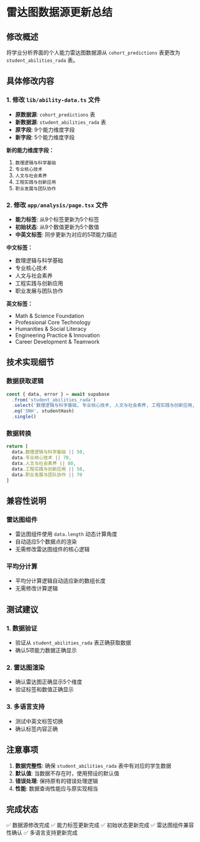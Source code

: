 # 雷达图数据源更新总结

## 修改概述
将学业分析界面的个人能力雷达图数据源从 `cohort_predictions` 表更改为 `student_abilities_rada` 表。

## 具体修改内容

### 1. 修改 `lib/ability-data.ts` 文件
- **原数据源**: `cohort_predictions` 表
- **新数据源**: `student_abilities_rada` 表
- **原字段**: 9个能力维度字段
- **新字段**: 5个能力维度字段

**新的能力维度字段：**
1. `数理逻辑与科学基础`
2. `专业核心技术`
3. `人文与社会素养`
4. `工程实践与创新应用`
5. `职业发展与团队协作`

### 2. 修改 `app/analysis/page.tsx` 文件
- **能力标签**: 从9个标签更新为5个标签
- **初始状态**: 从9个数值更新为5个数值
- **中英文标签**: 同步更新为对应的5项能力描述

**中文标签：**
- 数理逻辑与科学基础
- 专业核心技术
- 人文与社会素养
- 工程实践与创新应用
- 职业发展与团队协作

**英文标签：**
- Math & Science Foundation
- Professional Core Technology
- Humanities & Social Literacy
- Engineering Practice & Innovation
- Career Development & Teamwork

## 技术实现细节

### 数据获取逻辑
```typescript
const { data, error } = await supabase
  .from('student_abilities_rada')
  .select('数理逻辑与科学基础, 专业核心技术, 人文与社会素养, 工程实践与创新应用, 职业发展与团队协作')
  .eq('SNH', studentHash)
  .single()
```

### 数据转换
```typescript
return [
  data.数理逻辑与科学基础 || 50,
  data.专业核心技术 || 70,
  data.人文与社会素养 || 80,
  data.工程实践与创新应用 || 50,
  data.职业发展与团队协作 || 70
]
```

## 兼容性说明

### 雷达图组件
- 雷达图组件使用 `data.length` 动态计算角度
- 自动适应5个数据点的渲染
- 无需修改雷达图组件的核心逻辑

### 平均分计算
- 平均分计算逻辑自动适应新的数组长度
- 无需修改计算逻辑

## 测试建议

### 1. 数据验证
- 验证从 `student_abilities_rada` 表正确获取数据
- 确认5项能力数据正确显示

### 2. 雷达图渲染
- 确认雷达图正确显示5个维度
- 验证标签和数值正确显示

### 3. 多语言支持
- 测试中英文标签切换
- 确认标签内容正确

## 注意事项

1. **数据完整性**: 确保 `student_abilities_rada` 表中有对应的学生数据
2. **默认值**: 当数据不存在时，使用预设的默认值
3. **错误处理**: 保持原有的错误处理逻辑
4. **性能**: 数据查询性能应与原实现相当

## 完成状态
✅ 数据源修改完成
✅ 能力标签更新完成
✅ 初始状态更新完成
✅ 雷达图组件兼容性确认
✅ 多语言支持更新完成
